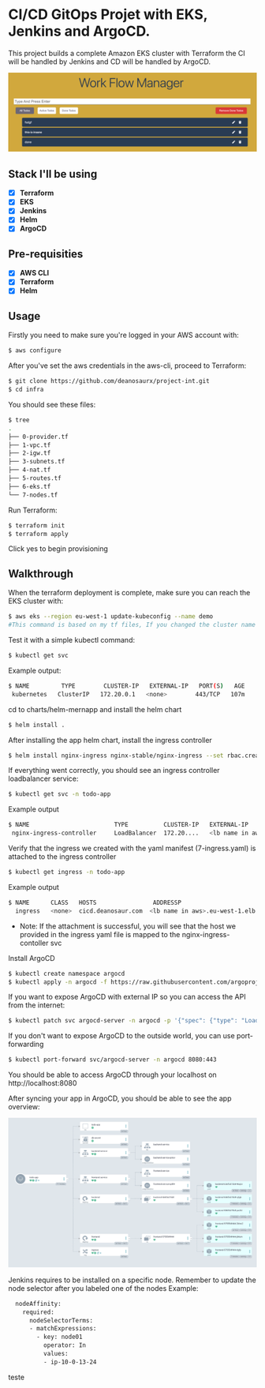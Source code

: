 # CI/CD GitOps Projet with EKS, Jenkins and ArgoCD.

This project builds a complete Amazon EKS cluster with Terraform the CI will be handled by Jenkins and CD will be handled by ArgoCD.

![](app/images/todo-app.png)

## Stack I'll be using

- [x] **Terraform**
- [x] **EKS**
- [x] **Jenkins**
- [x] **Helm**
- [x] **ArgoCD**

## Pre-requisities

- [x] **AWS CLI**
- [x] **Terraform**
- [x] **Helm**

## Usage

Firstly you need to make sure you're logged in your AWS account with:

```bash
$ aws configure
```

After you've set the aws credentials in the aws-cli, proceed to Terraform:

```bash
$ git clone https://github.com/deanosaurx/project-int.git
$ cd infra
```

You should see these files:

```bash
$ tree
.
├── 0-provider.tf
├── 1-vpc.tf
├── 2-igw.tf
├── 3-subnets.tf
├── 4-nat.tf
├── 5-routes.tf
├── 6-eks.tf
└── 7-nodes.tf
```

Run Terraform:

```bash
$ terraform init
$ terraform apply
```

Click yes to begin provisioning

## Walkthrough

When the terraform deployment is complete, make sure you can reach the EKS cluster with:

```bash
$ aws eks --region eu-west-1 update-kubeconfig --name demo
#This command is based on my tf files, If you changed the cluster name and region in the tf files, make sure to update this command
```

Test it with a simple kubectl command:

```bash
$ kubectl get svc
```

Example output:

```bash
$ NAME         TYPE        CLUSTER-IP   EXTERNAL-IP   PORT(S)   AGE
 kubernetes   ClusterIP   172.20.0.1   <none>        443/TCP   107m
```

cd to charts/helm-mernapp and install the helm chart

```bash
$ helm install .
```

After installing the app helm chart, install the ingress controller

```bash
$ helm install nginx-ingress nginx-stable/nginx-ingress --set rbac.create=true --namespace todo-app
```

If everything went correctly, you should see an ingress controller loadbalancer service:

```bash
$ kubectl get svc -n todo-app
```

Example output

```bash
$ NAME                        TYPE          CLUSTER-IP   EXTERNAL-IP                                      PORT(S)
 nginx-ingress-controller     LoadBalancer  172.20....   <lb name in aws>.eu-west-1.elb.amazonaws.com      80, 443
```

Verify that the ingress we created with the yaml manifest (7-ingress.yaml) is attached to the ingress controller

```bash
$ kubectl get ingress -n todo-app
```

Example output

```bash
$ NAME      CLASS   HOSTS                ADDRESSP                                      PORT(S)
  ingress   <none>  cicd.deanosaur.com  <lb name in aws>.eu-west-1.elb.amazonaws.com    80
```

- Note: If the attachment is successful, you will see that the host we provided in the ingress yaml file is mapped to the nginx-ingress-contoller svc

Install ArgoCD

```bash
$ kubectl create namespace argocd
$ kubectl apply -n argocd -f https://raw.githubusercontent.com/argoproj/argo-cd/stable/manifests/install.yaml
```

If you want to expose ArgoCD with external IP so you can access the API from the internet:

```bash
$ kubectl patch svc argocd-server -n argocd -p '{"spec": {"type": "LoadBalancer"}}'
```

If you don't want to expose ArgoCD to the outside world, you can use port-forwarding

```bash
$ kubectl port-forward svc/argocd-server -n argocd 8080:443
```

You should be able to access ArgoCD through your localhost on http://localhost:8080

After syncing your app in ArgoCD, you should be able to see the app overview:

![](app/images/app-details.png)

Jenkins requires to be installed on a specific node.
Remember to update the node selector after you labeled one of the nodes
Example:

```bash
  nodeAffinity:
    required:
      nodeSelectorTerms:
      - matchExpressions:
        - key: node01
          operator: In
          values:
          - ip-10-0-13-24
```

teste
